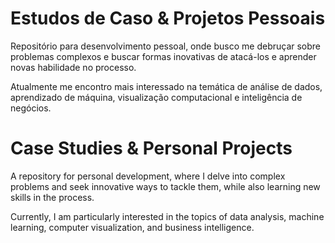 # Estudos de Caso & Projetos Pessoais
Repositório para desenvolvimento pessoal, onde busco me debruçar sobre problemas complexos e buscar formas inovativas de atacá-los e aprender novas habilidade no processo.

Atualmente me encontro mais interessado na temática de análise de dados, aprendizado de máquina, visualização computacional e inteligência de negócios.

# Case Studies & Personal Projects
A repository for personal development, where I delve into complex problems and seek innovative ways to tackle them, while also learning new skills in the process.

Currently, I am particularly interested in the topics of data analysis, machine learning, computer visualization, and business intelligence.



